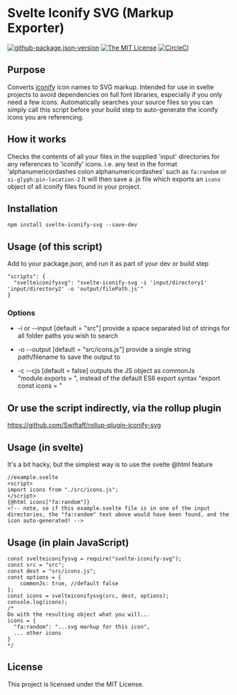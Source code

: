 # Svelte Iconify SVG (Markup Exporter)

[![github-package.json-version](https://img.shields.io/github/package-json/v/Swiftaff/svelte-iconify-svg?style=social&logo=github)](https://github.com/Swiftaff/svelte-iconify-svg) [![The MIT License](https://img.shields.io/badge/license-MIT-orange.svg?style=flat-square)](http://opensource.org/licenses/MIT)
[![CircleCI](https://circleci.com/gh/circleci/circleci-docs.svg?style=svg)](https://circleci.com/gh/circleci/circleci-docs)

## Purpose

Converts [iconify](https://iconify.design) icon names to SVG markup.
Intended for use in svelte projects to avoid dependencies on full font libraries, especially if you only need a few icons.
Automatically searches your source files so you can simply call this script before your build step to auto-generate the iconify icons you are referencing.

## How it works

Checks the contents of all your files in the supplied 'input' directories for any references to 'iconify' icons.
i.e. any text in the format 'alphanumericordashes colon alphanumericordashes' such as `fa:random` or `si-glyph:pin-location-2`
It will then save a .js file which exports an `icons` object of all iconify files found in your project.

## Installation

```
npm install svelte-iconify-svg --save-dev
```

## Usage (of this script)

Add to your package.json, and run it as part of your dev or build step

```
"scripts": {
  "svelteiconifysvg": "svelte-iconify-svg -i 'input/directory1' 'input/directory2' -o 'output/filePath.js'"
}
```

### Options

-   -i or --input [default = "src"]
    provide a space separated list of strings for all folder paths you wish to search

-   -o --output [default = "src/icons.js"]
    provide a single string path/filename to save the output to

-   -c --cjs [default = false]
    outputs the JS object as commonJs "module.exports = ", instead of the default ES6 export syntax "export const icons = "

## Or use the script indirectly, via the rollup plugin

https://github.com/Swiftaff/rollup-plugin-iconify-svg

## Usage (in svelte)

It's a bit hacky, but the simplest way is to use the svelte @html feature

```
//example.svelte
<script>
import icons from "./src/icons.js";
</script>
{@html icons["fa:random"]}
<!-- note, so if this example.svelte file is in one of the input directories, the "fa:random" text above would have been found, and the icon auto-generated! -->
```

## Usage (in plain JavaScript)

```
const svelteiconifysvg = require("svelte-iconify-svg");
const src = "src";
const dest = "src/icons.js";
const options = {
    commonJs: true, //default false
};
const icons = svelteiconifysvg(src, dest, options);
console.log(icons);
/*
Do with the resulting object what you will...
icons = {
  "fa:random": "...svg markup for this icon",
  ... other icons
}
*/
```

## License

This project is licensed under the MIT License.
